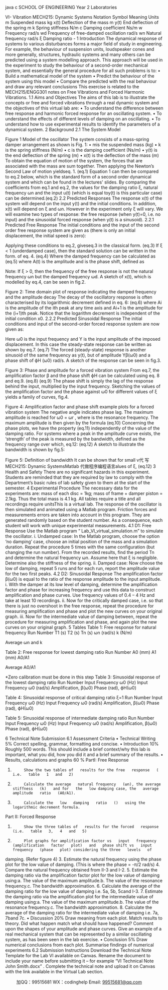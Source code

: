 java c
SCHOOL OF ENGINEERING 
Year 2 Laboratories 


VI- Vibration 
MECH215: Dynamic Systems 
Notation Symbol Meaning Units m Suspended mass kg x(t) Deflection of the mass m y(t) End deflection of the spring m k Spring stiffness N/m c Damping coefficient Ns/m w Frequency rad/s wd Frequency of free-damped oscillation rad/s wn Natural frequency rad/s ξ Damping ratio - 
1 Introduction The dynamical response of systems to various disturbances forms a major field of study in   engineering. For example, the behaviour of suspension units,   loudspeaker cones and more   generally, structures, hydraulic systems and many others can be predicted using a system   modelling   approach.   This   approach   will   be   used   in   the   experiment   to   study   the   behaviour   of   a   second-order   mechanical   system,   and   essentially   the   general   procedure   for   all   such   problems   is   to:
•             Build a   mathematical   model of the system
•             Predict the   behaviour of the system   using this   model
•          Compare   the   predicted   with   the   real   behaviour   and   draw   any   relevant   conclusions
This   exercise   is   related to the   MECH215/ENGG301   notes on Free Vibrations and Forced Harmonic Vibrations.
1.1 Aims and Objectives 
The aims   of   this lab is to illustrate the concepts or   free and   forced   vibrations   through a real   dynamic system   and the objectives of this virtual   lab   are:
•          To    understand   the   difference    between   free    response    and   harmonic   forced   response   for   an oscillating   system.
•          To   understand the   effects   of   different   levels   of   damping   on   an   oscillating.
•          To   understand   how   to   use   experimental   results   to   identify   the   parameters   of   a   dynamical   system.
2 Background 
2.1 The System Model 


Figure 1 Model of the oscillator 
The system consists of a   mass-spring   damper arrangement   as   shown   is   Fig.   1:
•            mis the suspended   mass   (kg)
•             k   is the spring   stiffness   (N/m)
•            c   is the damping coefficient   (Ns/m)
•            y(t)   is the end deflection   of the   spring   (m)
•            x(t)   is the   deflection of the   mass   (m)
To   obtain the   equation   of   motion   of the   system, the forces   that   are   associated   with   the   mass   are   sum together. Then applying the   Newton’s Second   Law of motion yieldseq.   1.
(eq.1) Equation   1   can   then   be   compared   to   eq.2   below,   which   is   the   standard   form   of   a   second   order   dynamical   system   and   which   can   be   found   in   the   lectures'   slides.   By   comparing   the   coefficients   from   eq.1   and   eq.2,   the   values   for   the   damping   ratio   ξ,   natural   frequency   ωn    and   the   input   u(t)   (which   is equal toy(t)   is this   particular case) can   be determined.(eq.2) 
2.2 Predicted Responses The    response    x(t)    of    the      system      will      depend      on      the      input      y(t)      and      the      initial      conditions.      In   addition,    x(t)    will    depend    on    ξ    and    ωn.      However      in    the      experiment    only      ξ      will    vary.      We      will   examine   two   types   of   response:   the   free   response   (when   y(t)=0,   i.e.   no   input)   and   the   sinusoidal   forced   response   (when y(t)   is a sinusoid).
2.2.1 Predicted Free Response 
The   initial   conditions   and   the   input   of   the   second   order   free   response   system   are   given as   (there   is only an   initial displacement, the   initial   speed   is   zero):

Applying   these   conditions   to   eq.2, giveseq.3   in   the   classical   form.
(eq.3) 
If ξ < 1 (underdamped case), then the standard solution can be written in the form. of eq. 4.
(eq.4) 
Where the damped frequency  can   be calculated as
(eq.5) 
where A(t)   is the amplitude and  is the   phase shift,   defined   as

Note:             If   ξ   >   0,   then   the   frequency   of   the   free   response   is not the   natural   frequency   ωn       but   the   damped frequency ωd.    A sketch of x(t), which   is   modelled   by   eq.4,   can   be   seen   in fig.2.

Figure 2: Time domain plot of response indicating the damped frequency and the amplitude decay 
The   decay   of the   oscillatory   response   is   often   characterised   by   its logarithmic decrement defined   in   eq.   6:
(eq.6)
where   Ai      is   the   amplitude   of   the   ith    peak   at   any   time   axis   and   Ai+1      is   the   amplitude   for   the   (i+1)th   peak.   Notice that the   logarithm decrement   is   independent of the   initial condition x0.
2.2.2 Predicted Sinusoidal Response 
The   initial conditions and   input of the second-order forced   response   system   are   now   given   as:

Here   ω0   is   the   input   frequency   and   Y   is   the   input   amplitude   of   the   imposed   displacement.   In   this   case the steady-state   response can   be written as   shown   by   eq.7.
(eq.7) 
The    forced    (steady-state)    response    is    another    sinusoid      of    the    same    frequency      as    y(t),      but    of amplitude Yβ(ω0) and a phase shift of   ϕH   (ω0)   rad/s.   A   sketch   of the   response   can   be   seen   in   fig.3.

Figure 3: Phase and amplitude for a forced vibration system 
From eq.7, the amplification factor   β and the   phase   shift   ϕH      can   be   calculated   using   eq.   8   and   eq.9.
(eq.8) 
(eq.9)
The   phase shift   is simply the   lag of the   response   behind the   input,   multiplied   by the   input frequency. Sketching the values of   the amplification factor   and the   phase   against   ω0   for   different   values of ξ yields a family   of   curves,   fig.4.

Figure 4: Amplification factor and phase shift example plots for a forced vibration system 
The   negative angle   indicates   phase   lag.
The   maximum amplitude   is   reached for ω0    =   ωr    , where  is the   resonance frequency. The   maximum amplitude   is then given   by the formula
(eq.10)
Concerning the   phase   plots, we   have the   property
(eq.11) 
independently of the value of the damping   ratio.
For   systems where   a   peak   in the   amplitude   curve   exists, the ‘strength’   of the   peak   is   measured   by   the bandwidth, defined as the frequency   range over which,   eq.12:
(eq.12) 
A sketch to   illustrate the   bandwidth   is shown   by fig.5:

Figure 5: Definition of bandwidth 
It can   be shown that   for small v代 写MECH215: Dynamic SystemsMatlab
代做程序编程语言alues   of   ξ,
(eq.12) 
3 Health and Safety 
There are   no significant   hazards   in this experiment.
Students   are   reminded that they   are   required   by   law to   comply with the   Department’s   basic   rules   of   lab safety given to them at the   start   of the   semester.
4 Experimental Procedure The   necessary   data   for   the   experiments   are:   mass   of   each   disc   =   1kg;   mass   of   frame   +   damper   piston   =   2.1kg.   Thus   the   total   mass   is   4.1   kg.   All   tables   require   a   title   and   all   recordings   require   unitsThis   is   a virtual   lab. The   response   of the   oscillator   is then   simulated   and   animated   using   a   Matlab   program.   Friction   forces   and   measurements   errors   are   taken   into   account   in   this   program.   They   are generated   randomly   based   on the   student   number. As   a   consequence,   each student   will   work   with   unique experimental   measurements.
4.1 D1: Free Response 
Use the   Matlab   program “   Lab_VI_virtual_simulation.m” to simulate the oscillator.
i. Undamped case:   In the   Matlab   program,   choose the   option ‘no   damping’   case,   choose   an   initial   position   of the   mass   and   a   simulation   duration.   Repeat the   procedure   5 times with   the   same   configuration   (but   changing   the   run   number).   From   the   recorded   results,   find   the   period   Tn      and   determine   the   natural   frequency   ωn.   Assume   here   that   ξ   is   negligible.   Determine also the stiffness   of the   spring.
ii. Damped case:   Now choose the   low   of   damping,   repeat   5   runs   and for   each   run,   report   the   amplitude value for the two first   peaks.
4.2 D2: Sinusoidal Response 
The    amplification    factor    β(ω0)      is      equal      to      the      ratio      of      the      response      amplitude      to      the      input   amplitude.
i.          With   the    damper    at    its    low      level    of    damping,    determine    the      amplification    factor    and   phase   for   increasing   frequency   and   use   this   data   to   construct   amplification   and   phase   curves.   Use frequency values of 0.4 – 4   Hz   and take   at   least   10   recordings.
ii.       Now    for    the   critically    damped    case,    i.e.    so   that   there    is just no    overshoot    in    the   free   response,   repeat the   procedure   for   measuring   amplification   and   phase   and   plot the   new   curves on your original   graph.
iii.    Now for the   intermediate value of damping   between,   repeat   the   procedure   for   measuring   amplification and   phase, and again   plot the   new curves   on   your   original   graph.
5 Tables 
Table 1: Free response for natural frequency Run Number T1 (s) T2 (s) Tn (s) ωn (rad/s) k (N/m) 





Average ωn and k 


Table 2: Free response for lowest damping ratio Run Number A0 (mm) A1 (mm) A0/A1 



Average A0/A1 

*Zero calibration   must   be done   in this step
Table 3: Sinusoidal response of the lowest damping ratio Run Number Input Frequency ω0 (Hz) Input Frequency ω0 (rad/s) Amplification, β(ω0) Phase (rad), ϕH(ω0) 






Table 4: Sinusoidal response of critical damping ratio ξ=1 Run Number Input Frequency ω0 (Hz) Input Frequency ω0 (rad/s) Amplification, β(ω0) Phase (rad), ϕH(ω0) 






Table 5: Sinusoidal response of intermediate damping ratio Run Number Input Frequency ω0 (Hz) Input Frequency ω0 (rad/s) Amplification, β(ω0) Phase (rad), ϕH(ω0) 





6 Technical Note Submission 
6.1 Assessment Criteria 
• Technical Writing 5% 
Correct spelling, grammar, formatting and concise.
• Introduction 10% 
Roughly 500 words. This should   include a   brief   context/why this   lab   is   important, what   you did,   how you did   it and   a   brief   summary   of the   results.
• Results, calculations and graphs 60 % 
PartI: Free Response 
1.          Show the two tables of   results for the free   response   (   i.e.   table   1   and   2)
2.          Calculate the average   natural frequency   (ωn), the average   stiffness   (k)   and for   the   low damping case, the   average amplitude   ratio   (A0/A1).
3.          Calculate the   low   damping   ratio   ()   using the   logarithmic decrement formula.
Part II: Forced Response 
1.          Show the three tables of   results for the forced   response   (i.e.   table   3,   4   and   5)
2.          Plot graphs for amplification factor vs   input   frequency   (amplification   factor   plot)   and   phase shift vs   input frequency   (phase   plot) considering the three   levels   of
damping.   (Refer figure 4)
3.          Estimate the   natural frequency   using the   phase   plot for the low value of   damping.   (This   is where the   phase =   -π/2   rad/s)
4.          Compare the   natural frequency obtained from   II-3 and   I-2.
5.          Estimate the damping   ratio via the   amplification factor   plot   for the low value   of   damping   using:a.          The value of the   maximum amplitude.b.         The value of the   resonance frequency.c.          The   bandwidth approximation.
6.          Calculate the average of the damping   ratio for   the low value   of   damping   i.e.   5a,   5b, 5cand   I-3.
7.          Estimate the damping   ratio via the   amplification   plot for the intermediate value   of damping   using:a.          The value of the   maximum amplitude.b.         The value of the   resonance frequency.c.          The   bandwidth approximation.
8.          Calculate the   average of the damping   ratio for the intermediate value   of   damping   i.e. 7a,   7band   7c.
• Discussion 20% 
Draw   meaning from each   plot.   Match   results to theory.   Did what   happen   match what   should   have   happened?
Comment   upon the shapes of your amplitude and   phase   curves.
Give an example of a   real   mechanical system that   can   be   represented   by   a   similar   oscillating system, as   has   been seen   in the   lab   exercise.
• Conclusion 5% 
Draw   numerical conclusions from each   plot. Summarise findings   of   numerical experiments
6.2 Submission Instructions 
Download the Technical Note Template for the   Lab VI available on Canvas.
Rename   the   document   to   include   your    name    before   submitting    it   –   for   example   “VI   Technical   Note John Smith.docx”   .
Complete   the   technical   note   and   upload   it   on   Canvas   with   the    link   available   in   the   Virtual    Lab   section.



         
加QQ：99515681  WX：codinghelp  Email: 99515681@qq.com
